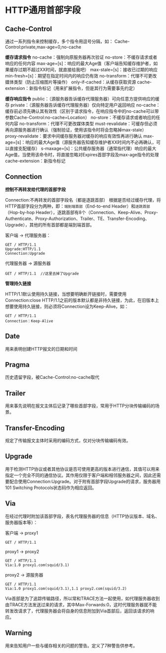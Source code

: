 # HTTP通用首部字段

## Cache-Control

通过一系列指令来控制缓存，多个指令用逗号分隔，如：
Cache-Control:private,max-age=0,no-cache

**缓存请求指令**
no-cache：强制向原服务器再次验证
no-store：不缓存请求或者响应的任何内容
max-age=[s]：响应的最大Age值（客户端告知缓存维护者，如果缓存过期不超过XX时间，就直接给我吧）
max-stale=[s]：接收已过期的响应
min-fresh=[s]：期望在指定时间内的响应仍有效
no-transform：代理不可更改媒体类型（防止压缩图片等操作）
only-if-cached：从缓存获取资源
cache-extension：新指令标记（用来扩展指令，但是其行为需要事先约定）

**缓存响应指令**
public：（源服务器告诉缓存代理服务器）可向任意方提供响应的缓存
private：（源服务器告诉缓存代理服务器）仅向特定用户返回响应
no-cache：缓存前必须先确认其有效性（区别于请求指令，在响应指令中的no-cache可以带参数Cache-Control:no-cache=Location）
no-store：不缓存请求或者响应的任何内容
no-transform：代理不可更改媒体类型
must-revalidate：可缓存但必须再向源服务器进行确认（强制验证，使用该指令时将会忽略掉max-stale）
proxy-revalidate：要求中间缓存服务器对缓存的响应有效性再进行确认
max-age=[s]：响应的最大Age值（源服务器告知缓存维护者XX时间内不必再确认，可以直接支配缓存）
s-maxage=[s]：公共缓存服务器（通常指代理）响应的最大Age值，当使用该命令时，将直接忽略对Expires首部字段及max-age指令的处理
cache-extension：新指令标记



## Connection

**控制不再转发给代理的首部字段**

Connection:不再转发的首部字段名（都是逐跳首部）
根据是否经过缓存代理，将HTTP首部字段分为两种，即：`端到端首部`（End-to-end Header）和`逐跳首部`（Hop-by-hop Header），逐跳首部有8个（Connection、Keep-Alive、Proxy-Authenticate、Proxy-Authorization、Trailer、TE、Transfer-Encoding、Upgrade），其他的所有首部都是端到端首部。

客户端 -> 代理服务器：

```
GET / HTTP/1.1
Upgrade:HTTP/1.1
Connection:Upgrade
```

代理服务器 -> 源服务器

```
GET / HTTP/1.1  //这里去掉了Upgrade
```

**管理持久链接**

HTTP/1.1默认使用持久链接，当想要明确断开链接时，需要使用Connection:close
HTTP/1.1之前的版本默认都是非持久链接，为此，在旧版本上想要使用持久链接，则必须将Connection设为Keep-Alive，如：

```
GET / HTTP/1.1
Connection：Keep-Alive
```



## Date

用来表明创建HTTP报文的日期和时间



## Pragma

历史遗留字段，被Cache-Control:no-cache取代



## Trailer

用来事先说明在报文主体后记录了哪些首部字段，常用于HTTP分块传输编码的场景。


## Transfer-Encoding

规定了传输报文主体时采用的编码方式，仅对分块传输编码有效。


## Upgrade

用于检测HTTP协议或者其他协议是否可使用更高的版本进行通信，其值可以用来指定一个完全不同的通信协议。其作用仅限于客户端和相邻服务器之间，因此还需要配合使用Connection:Upgrade。对于附有首部字段Upgrade的请求，服务器用101 Switching Protocols状态码作为相应返回。

## Via

在经过代理时附加该首部字段，表名代理服务器的信息（HTTP协议版本、域名、服务器版本等）：

客户端 -> proxy1

```
GET / HTTP/1.1
```

proxy1 -> proxy2

```
GET / HTTP/1.1 
Via:1.0 proxy1.com(squid/3.1)
```

proxy2 -> 源服务器

```
GET / HTTP/1.1 
Via:1.0 proxy1.com(squid/3.1),1.1 proxy2.com(squid/3.2)
```

Via首部是为了追踪传输路径，所以常和TRACE方法一起使用，如代理服务器收到由TRACE方法发送过来的请求，其中Max-Forwards:0，这时代理服务器就不能转发改请求了，代理服务器会将自身的信息附加到Via首部后，返回该请求的响应。



## Warning

用来告知用户一些与缓存相关的问题的警告。定义了7种警告供参考。